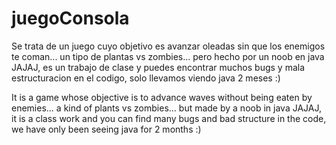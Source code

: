 # juegoConsola

Se trata de un juego cuyo objetivo es avanzar oleadas sin que los enemigos te coman... un tipo de plantas vs zombies... pero hecho por un noob en java JAJAJ, es un trabajo de clase y puedes encontrar muchos bugs y mala estructuracion en el codigo, solo llevamos viendo java 2 meses :)

It is a game whose objective is to advance waves without being eaten by enemies... a kind of plants vs zombies... but made by a noob in java JAJAJ, it is a class work and you can find many bugs and bad structure in the code, we have only been seeing java for 2 months :)
